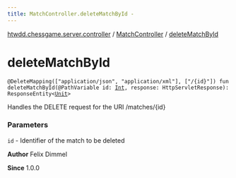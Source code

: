 ```yaml
---
title: MatchController.deleteMatchById - 
---
```


[htwdd.chessgame.server.controller](../index.html) / [MatchController](index.html) / [deleteMatchById](./delete-match-by-id.html)

# deleteMatchById

`@DeleteMapping(["application/json", "application/xml"], ["/{id}"]) fun deleteMatchById(@PathVariable id: `[`Int`](https://kotlinlang.org/api/latest/jvm/stdlib/kotlin/-int/index.html)`, response: HttpServletResponse): ResponseEntity<`[`Unit`](https://kotlinlang.org/api/latest/jvm/stdlib/kotlin/-unit/index.html)`>`

Handles the DELETE request for the URI /matches/{id}

### Parameters

`id` - Identifier of the match to be deleted

**Author**
Felix Dimmel

**Since**
1.0.0


